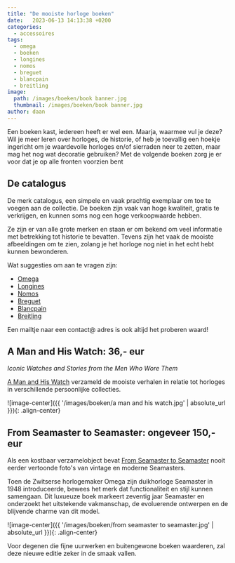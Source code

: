 ```yaml
---
title: "De mooiste horloge boeken"
date:   2023-06-13 14:13:38 +0200
categories:
  - accessoires
tags:
  - omega
  - boeken
  - longines
  - nomos
  - breguet
  - blancpain
  - breitling
image: 
  path: /images/boeken/book banner.jpg
  thumbnail: /images/boeken/book banner.jpg
author: daan
---
```

Een boeken kast, iedereen heeft er wel een. Maarja, waarmee vul je deze? Wil je meer leren over horloges, de historie, of heb je toevallig een hoekje ingericht om je waardevolle horloges en/of sierraden neer te zetten, maar mag het nog wat decoratie gebruiken? Met de volgende boeken zorg je er voor dat je op alle fronten voorzien bent

## De catalogus
De merk catalogus, een simpele en vaak prachtig exemplaar om toe te voegen aan de collectie. De boeken zijn vaak van hoge kwaliteit, gratis te verkrijgen, en kunnen soms nog een hoge verkoopwaarde hebben.

Ze zijn er van alle grote merken en staan er om bekend om veel informatie met betrekking tot historie te bevatten. Tevens zijn het vaak de mooiste afbeeldingen om te zien, zolang je het horloge nog niet in het echt hebt kunnen bewonderen.

Wat suggesties om aan te vragen zijn:
-  [Omega](https://www.omegawatches.com/customer/account/login/referer/aHR0cHM6Ly93d3cub21lZ2F3YXRjaGVzLmNvbS9jdXN0b21lci1zZXJ2aWNlL29yZGVyLWEtY2F0YWxvZ3Vl/)
- [Longines](https://www.longines.com/en-us/contact/catalog-request)
- [Nomos](https://nomos-glashuette.com/en/order-a-catalog)
- [Breguet](https://www.breguet.com/en/catalogue-request)
- [Blancpain](https://www.blancpain.com/en/catalog/request)
- [Breitling](https://www.breitling.com/gb-en/chronolog/order/)

Een mailtje naar een contact@ adres is ook altijd het proberen waard!

## A Man and His Watch: 36,- eur
*Iconic Watches and Stories from the Men Who Wore Them*

[A Man and His Watch](https://www.bol.com/nl/nl/f/a-man-and-his-watch/9200000073194392/) verzameld de mooiste verhalen in relatie tot horloges in verschillende persoonlijke collecties.

![image-center]({{ '/images/boeken/a man and his watch.jpg' | absolute_url }}){: .align-center}

## From Seamaster to Seamaster: ongeveer 150,- eur
Als een kostbaar verzamelobject bevat [From Seamaster to Seamaster](https://www.omegawatches.com/stories/capturing-70-years-of-seamaster-design) nooit eerder vertoonde foto's van vintage en moderne Seamasters. 

Toen de Zwitserse horlogemaker Omega zijn duikhorloge Seamaster in 1948 introduceerde, bewees het merk dat functionaliteit en stijl kunnen samengaan. Dit luxueuze boek markeert zeventig jaar Seamaster en onderzoekt het uitstekende vakmanschap, de evoluerende ontwerpen en de blijvende charme van dit model.

![image-center]({{ '/images/boeken/from seamaster to seamaster.jpg' | absolute_url }}){: .align-center}

Voor degenen die fijne uurwerken en buitengewone boeken waarderen, zal deze nieuwe editie zeker in de smaak vallen.